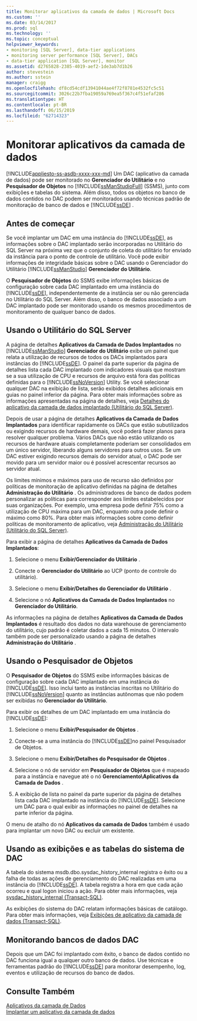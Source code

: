 ```yaml
---
title: Monitorar aplicativos da camada de dados | Microsoft Docs
ms.custom: ''
ms.date: 03/14/2017
ms.prod: sql
ms.technology: ''
ms.topic: conceptual
helpviewer_keywords:
- monitoring [SQL Server], data-tier applications
- monitoring server performance [SQL Server], DACs
- data-tier application [SQL Server], monitor
ms.assetid: d2765828-2385-4019-aef2-1de3ab7d1b26
author: stevestein
ms.author: sstein
manager: craigg
ms.openlocfilehash: df8cd54cdf13941044ae4f72f8781e4532fc5c51
ms.sourcegitcommit: 3026c22b7fba19059a769ea5f367c4f51efaf286
ms.translationtype: HT
ms.contentlocale: pt-BR
ms.lasthandoff: 06/15/2019
ms.locfileid: "62714323"
---
```

# <a name="monitor-data-tier-applications"></a>Monitorar aplicativos da camada de dados
[!INCLUDE[appliesto-ss-asdb-xxxx-xxx-md](../../includes/appliesto-ss-asdb-xxxx-xxx-md.md)]
  Um DAC (aplicativo da camada de dados) pode ser monitorado no **Gerenciador do Utilitário** e no **Pesquisador de Objetos** no [!INCLUDE[ssManStudioFull](../../includes/ssmanstudiofull-md.md)] (SSMS), junto com exibições e tabelas do sistema. Além disso, todos os objetos no banco de dados contidos no DAC podem ser monitorados usando técnicas padrão de monitoração de banco de dados e [!INCLUDE[ssDE](../../includes/ssde-md.md)] .  
  
## <a name="before-you-begin"></a>Antes de começar  
 Se você implantar um DAC em uma instância do [!INCLUDE[ssDE](../../includes/ssde-md.md)], as informações sobre o DAC implantado serão incorporadas no Utilitário do SQL Server na próxima vez que o conjunto de coleta do utilitário for enviado da instância para o ponto de controle de utilitário. Você pode exibir informações de integridade básicas sobre o DAC usando o Gerenciador do Utilitário [!INCLUDE[ssManStudio](../../includes/ssmanstudio-md.md)] **Gerenciador do Utilitário**.  
  
 O **Pesquisador de Objetos** do SSMS exibe informações básicas de configuração sobre cada DAC implantado em uma instância do [!INCLUDE[ssDE](../../includes/ssde-md.md)], independentemente de a instância ser ou não gerenciada no Utilitário do SQL Server. Além disso, o banco de dados associado a um DAC implantado pode ser monitorado usando os mesmos procedimentos de monitoramento de qualquer banco de dados.  
  
## <a name="using-the-sql-server-utility"></a>Usando o Utilitário do SQL Server  
 A página de detalhes **Aplicativos da Camada de Dados Implantados** no [!INCLUDE[ssManStudio](../../includes/ssmanstudio-md.md)] **Gerenciador do Utilitário** exibe um painel que relata a utilização de recursos de todos os DACs implantados para instâncias do [!INCLUDE[ssDE](../../includes/ssde-md.md)]. O painel da parte superior da página de detalhes lista cada DAC implantado com indicadores visuais que mostram se a sua utilização de CPU e recursos de arquivo está fora das políticas definidas para o [!INCLUDE[ssNoVersion](../../includes/ssnoversion-md.md)] Utility. Se você selecionar qualquer DAC na exibição de lista, serão exibidos detalhes adicionais em guias no painel inferior da página. Para obter mais informações sobre as informações apresentadas na página de detalhes, veja [Detalhes do aplicativo da camada de dados implantado &#40;Utilitário do SQL Server&#41;](https://msdn.microsoft.com/library/79c41dd9-abcb-434e-9326-00a341d5c867).  
  
 Depois de usar a página de detalhes **Aplicativos da Camada de Dados Implantados** para identificar rapidamente os DACs que estão subutilizados ou exigindo recursos de hardware demais, você poderá fazer planos para resolver qualquer problema. Vários DACs que não estão utilizando os recursos de hardware atuais completamente poderiam ser consolidados em um único servidor, liberando alguns servidores para outros usos. Se um DAC estiver exigindo recursos demais do servidor atual, o DAC pode ser movido para um servidor maior ou é possível acrescentar recursos ao servidor atual.  
  
 Os limites mínimos e máximos para uso de recurso são definidos por políticas de monitoração de aplicativo definidas na página de detalhes **Administração do Utilitário** . Os administradores de banco de dados podem personalizar as políticas para corresponder aos limites estabelecidos por suas organizações. Por exemplo, uma empresa pode definir 75% como a utilização de CPU máxima para um DAC, enquanto outra pode definir o máximo como 80%. Para obter mais informações sobre como definir políticas de monitoramento de aplicativo, veja [Administração do Utilitário &#40;Utilitário do SQL Server&#41;](https://msdn.microsoft.com/library/3e5a00c3-8905-40f0-9ddc-d924df9c2f0d).  
  
 Para exibir a página de detalhes **Aplicativos da Camada de Dados Implantados**:  
  
1.  Selecione o menu **Exibir/Gerenciador do Utilitário** .  
  
2.  Conecte o **Gerenciador do Utilitário** ao UCP (ponto de controle do utilitário).  
  
3.  Selecione o menu **Exibir/Detalhes do Gerenciador do Utilitário** .  
  
4.  Selecione o nó **Aplicativos da Camada de Dados Implantados** no **Gerenciador do Utilitário**.  
  
 As informações na página de detalhes **Aplicativos da Camada de Dados Implantados** é resultado dos dados no data warehouse de gerenciamento do utilitário, cujo padrão é coletar dados a cada 15 minutos. O intervalo também pode ser personalizado usando a página de detalhes **Administração do Utilitário** .  
  
## <a name="using-object-explorer"></a>Usando o Pesquisador de Objetos  
 O **Pesquisador de Objetos** do SSMS exibe informações básicas de configuração sobre cada DAC implantado em uma instância do [!INCLUDE[ssDE](../../includes/ssde-md.md)]. Isso inclui tanto as instâncias inscritas no Utilitário do [!INCLUDE[ssNoVersion](../../includes/ssnoversion-md.md)] quanto as instâncias autônomas que não podem ser exibidas no **Gerenciador do Utilitário**.  
  
 Para exibir os detalhes de um DAC implantado em uma instância do [!INCLUDE[ssDE](../../includes/ssde-md.md)]:  
  
1.  Selecione o menu **Exibir/Pesquisador de Objetos** .  
  
2.  Conecte-se a uma instância do [!INCLUDE[ssDE](../../includes/ssde-md.md)]no painel Pesquisador de Objetos.  
  
3.  Selecione o menu **Exibir/Detalhes do Pesquisador de Objetos** .  
  
4.  Selecione o nó de servidor em **Pesquisador de Objetos** que é mapeado para a instância e navegue até o nó **Gerenciamento\Aplicativos da Camada de Dados** .  
  
5.  A exibição de lista no painel da parte superior da página de detalhes lista cada DAC implantado na instância do [!INCLUDE[ssDE](../../includes/ssde-md.md)]. Selecione um DAC para o qual exibir as informações no painel de detalhes na parte inferior da página.  
  
 O menu de atalho do nó **Aplicativos da camada de Dados** também é usado para implantar um novo DAC ou excluir um existente.  
  
## <a name="using-the-dac-system-views-and-tables"></a>Usando as exibições e as tabelas do sistema de DAC  
 A tabela do sistema msdb.dbo.sysdac_history_internal registra o êxito ou a falha de todas as ações de gerenciamento do DAC realizadas em uma instância do [!INCLUDE[ssDE](../../includes/ssde-md.md)]. A tabela registra a hora em que cada ação ocorreu e qual logon iniciou a ação. Para obter mais informações, veja [sysdac_history_internal &#40;Transact-SQL&#41;](../../relational-databases/system-tables/data-tier-application-tables-sysdac-history-internal.md).  
  
 As exibições do sistema do DAC relatam informações básicas de catálogo. Para obter mais informações, veja [Exibições de aplicativo da camada de dados &#40;Transact-SQL&#41;](https://msdn.microsoft.com/library/0de01328-d7a6-4677-b7a0-dcd3098c23d4).  
  
## <a name="monitoring-dac-databases"></a>Monitorando bancos de dados DAC  
 Depois que um DAC foi implantado com êxito, o banco de dados contido no DAC funciona igual a qualquer outro banco de dados. Use técnicas e ferramentas padrão do [!INCLUDE[ssDE](../../includes/ssde-md.md)] para monitorar desempenho, log, eventos e utilização de recursos do banco de dados.  
  
## <a name="see-also"></a>Consulte Também  
 [Aplicativos da camada de Dados](../../relational-databases/data-tier-applications/data-tier-applications.md)   
 [Implantar um aplicativo da camada de dados](../../relational-databases/data-tier-applications/deploy-a-data-tier-application.md)  
  
  
